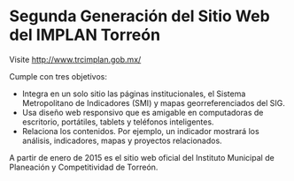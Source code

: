 Segunda Generación del Sitio Web del IMPLAN Torreón
===================================================

Visite <http://www.trcimplan.gob.mx/>

Cumple con tres objetivos:

* Integra en un solo sitio las páginas institucionales, el Sistema Metropolitano de Indicadores (SMI) y mapas georreferenciados del SIG.
* Usa diseño web responsivo que es amigable en computadoras de escritorio, portátiles, tablets y teléfonos inteligentes.
* Relaciona los contenidos. Por ejemplo, un indicador mostrará los análisis, indicadores, mapas y proyectos relacionados.

A partir de enero de 2015 es el sitio web oficial del Instituto Municipal de Planeación y Competitividad de Torreón.

